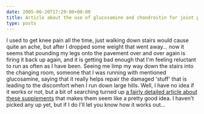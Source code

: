 ```yaml
---
date: 2005-06-20T17:29:00+00:00
title: Article about the use of glucosamine and chondroitin for joint pain...
type: posts
---
```

I used to get knee pain all the time, just walking down stairs would cause quite an ache, but after I dropped some weight that went away... now it seems that pounding my legs onto the pavement over and over again is firing it back up again, and it is getting bad enough that I'm feeling reluctant to run as often as I have been. Seeing me limp my way down the stairs into the changing room, someone that I was running with mentioned glucosamine, saying that it really helps repair the damaged 'stuff' that is leading to the discomfort when I run down large hills. Well, I have no idea if it works or not, but a bit of searching turned up [a fairly detailed article about these supplements](https://www.runnersworld.com/article/0,5033,s6-197-0-0-8138,00.html) that makes them seem like a pretty good idea. I haven't picked any up yet, but if I do I'll let you know how it works out...
